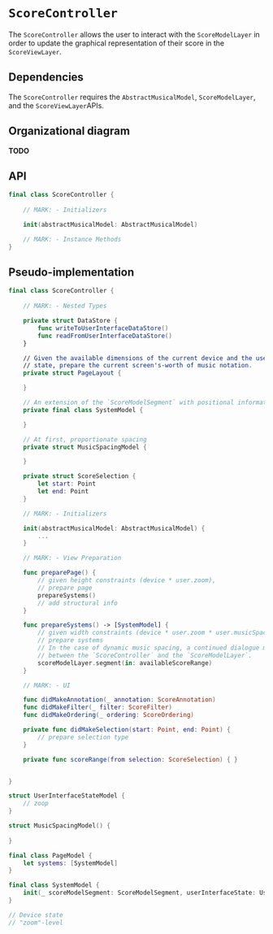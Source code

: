 # `ScoreController`

The `ScoreController` allows the user to interact with the `ScoreModelLayer` in order to update the graphical representation of their score in the `ScoreViewLayer`.

## Dependencies

The `ScoreController` requires the `AbstractMusicalModel`, `ScoreModelLayer`, and the `ScoreViewLayer`APIs.

## Organizational diagram

**TODO**

## API

```Swift
final class ScoreController {
	
	// MARK: - Initializers

	init(abstractMusicalModel: AbstractMusicalModel)

	// MARK: - Instance Methods
}
```

## Pseudo-implementation

```Swift
final class ScoreController {
	
	// MARK: - Nested Types

	private struct DataStore {
		func writeToUserInterfaceDataStore()
		func readFromUserInterfaceDataStore()
	}

	// Given the available dimensions of the current device and the user interface 
	// state, prepare the current screen's-worth of music notation.
	private struct PageLayout {

	}

	// An extension of the `ScoreModelSegment` with positional information
	private final class SystemModel {

	}

	// At first, proportionate spacing
	private struct MusicSpacingModel {

	}

	private struct ScoreSelection {
		let start: Point
		let end: Point
	}

	// MARK: - Initializers

	init(abstractMusicalModel: AbstractMusicalModel) { 
		...
	}

	// MARK: - View Preparation

	func preparePage() {
		// given height constraints (device * user.zoom),
		// prepare page
		prepareSystems()
		// add structural info
	}

	func prepareSystems() -> [SystemModel] {
		// given width constraints (device * user.zoom * user.musicSpacing),
		// prepare systems
		// In the case of dynamic music spacing, a continued dialogue must occur 
		// between the `ScoreController` and the `ScoreModelLayer`.
		scoreModelLayer.segment(in: availableScoreRange)
	}

	// MARK: - UI

	func didMakeAnnotation(_ annotation: ScoreAnnotation)
	func didMakeFilter(_ filter: ScoreFilter)
	func didMakeOrdering(_ ordering: ScoreOrdering)

	private func didMakeSelection(start: Point, end: Point) { 
		// prepare selection type
	}

	private func scoreRange(from selection: ScoreSelection) { }


} 

struct UserInterfaceStateModel {
	// zoop
}

struct MusicSpacingModel() {
	
}

final class PageModel {
	let systems: [SystemModel]
}

final class SystemModel {
	init(_ scoreModelSegment: ScoreModelSegment, userInterfaceState: UserInterfaceStateModel, musicSpacing: MusicSpacingModel)
}

// Device state
// "zoom"-level
```


